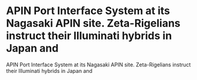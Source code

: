 # APIN Port Interface System at its Nagasaki APIN site. Zeta-Rigelians instruct their Illuminati hybrids in Japan and

APIN Port Interface System at its Nagasaki APIN site. Zeta-Rigelians instruct their Illuminati hybrids in Japan and